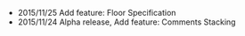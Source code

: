 * 2015/11/25 Add feature: Floor Specification
* 2015/11/24 Alpha release, Add feature: Comments Stacking
